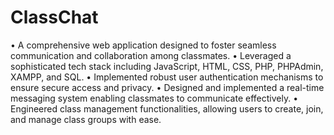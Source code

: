 # ClassChat

• A comprehensive web application designed to foster seamless communication and collaboration among classmates.
• Leveraged a sophisticated tech stack including JavaScript, HTML, CSS, PHP, PHPAdmin, XAMPP, and SQL.
• Implemented robust user authentication mechanisms to ensure secure access and privacy.
• Designed and implemented a real-time messaging system enabling classmates to communicate effectively.
• Engineered class management functionalities, allowing users to create, join, and manage class groups with ease.
